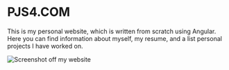 # PJS4.COM

This is my personal website, which is written from scratch using Angular. Here you can find information about myself, my resume, and a list personal projects I have worked on.

![Screenshot off my website](https://i.imgur.com/2AzkCi1.jpg)
